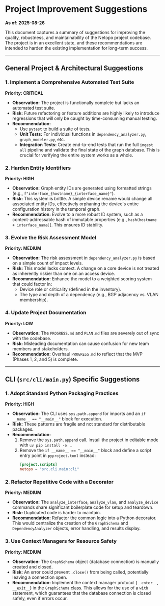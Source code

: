 # Project Improvement Suggestions
**As of: 2025-08-26**

This document captures a summary of suggestions for improving the quality, robustness, and maintainability of the Netopo project codebase. The project is in an excellent state, and these recommendations are intended to harden the existing implementation for long-term success.

---

## General Project & Architectural Suggestions

### 1. Implement a Comprehensive Automated Test Suite
**Priority: CRITICAL**

*   **Observation:** The project is functionally complete but lacks an automated test suite.
*   **Risk:** Future refactoring or feature additions are highly likely to introduce regressions that will only be caught by time-consuming manual testing.
*   **Recommendation:**
    *   Use `pytest` to build a suite of tests.
    *   **Unit Tests:** For individual functions in `dependency_analyzer.py`, `graph_modeler.py`, etc.
    *   **Integration Tests:** Create end-to-end tests that run the full `ingest all` pipeline and validate the final state of the graph database. This is crucial for verifying the entire system works as a whole.

### 2. Harden Entity Identifiers
**Priority: HIGH**

*   **Observation:** Graph entity IDs are generated using formatted strings (e.g., `f"interface_{hostname}_{interface_name}"`).
*   **Risk:** This system is brittle. A simple device rename would change all associated entity IDs, effectively orphaning the device's entire configuration history in the temporal graph.
*   **Recommendation:** Evolve to a more robust ID system, such as a content-addressable hash of immutable properties (e.g., `hash(hostname + interface_name)`). This ensures ID stability.

### 3. Evolve the Risk Assessment Model
**Priority: MEDIUM**

*   **Observation:** The risk assessment in `dependency_analyzer.py` is based on a simple count of impact levels.
*   **Risk:** This model lacks context. A change on a core device is not treated as inherently riskier than one on an access device.
*   **Recommendation:** Enhance the model to a weighted scoring system that could factor in:
    *   Device role or criticality (defined in the inventory).
    *   The type and depth of a dependency (e.g., BGP adjacency vs. VLAN membership).

### 4. Update Project Documentation
**Priority: LOW**

*   **Observation:** The `PROGRESS.md` and `PLAN.md` files are severely out of sync with the codebase.
*   **Risk:** Misleading documentation can cause confusion for new team members and stakeholders.
*   **Recommendation:** Overhaul `PROGRESS.md` to reflect that the MVP (Phases 1, 2, and 5) is complete.

---

## CLI (`src/cli/main.py`) Specific Suggestions

### 1. Adopt Standard Python Packaging Practices
**Priority: HIGH**

*   **Observation:** The CLI uses `sys.path.append` for imports and an `if __name__ == "__main__"` block for execution.
*   **Risk:** These patterns are fragile and not standard for distributable packages.
*   **Recommendation:**
    1.  Remove the `sys.path.append` call. Install the project in editable mode with `uv pip install -e .`.
    2.  Remove the `if __name__ == "__main__"` block and define a script entry point in `pyproject.toml` instead:
        ```toml
        [project.scripts]
        netopo = "src.cli.main:cli"
        ```

### 2. Refactor Repetitive Code with a Decorator
**Priority: MEDIUM**

*   **Observation:** The `analyze_interface`, `analyze_vlan`, and `analyze_device` commands share significant boilerplate code for setup and teardown.
*   **Risk:** Duplicated code is harder to maintain.
*   **Recommendation:** Refactor the common logic into a Python decorator. This would centralize the creation of the `GraphSchema` and `DependencyAnalyzer` objects, error handling, and results display.

### 3. Use Context Managers for Resource Safety
**Priority: MEDIUM**

*   **Observation:** The `GraphSchema` object (database connection) is manually created and closed.
*   **Risk:** An error could prevent `.close()` from being called, potentially leaving a connection open.
*   **Recommendation:** Implement the context manager protocol (`__enter__`, `__exit__`) in the `GraphSchema` class. This allows for the use of a `with` statement, which guarantees that the database connection is closed safely, even if errors occur.
